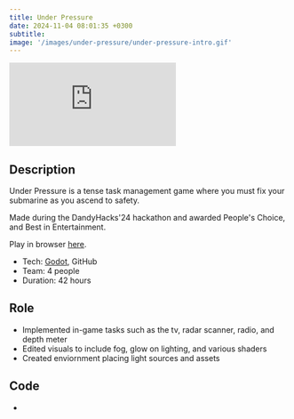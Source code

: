 ```yaml
---
title: Under Pressure
date: 2024-11-04 08:01:35 +0300
subtitle: 
image: '/images/under-pressure/under-pressure-intro.gif'
---
```


<p><iframe src="https://www.youtube.com/embed/Bf4K-OTwks8" loading="lazy" frameborder="0" allowfullscreen></iframe></p>

## Description

Under Pressure is a tense task management game where you must fix your submarine as you ascend to safety. 

Made during the DandyHacks'24 hackathon and awarded People's Choice, and Best in Entertainment.

Play in browser [here](https://tdavies.itch.io/under-pressure).

* Tech: [Godot](https://godotengine.org/), GitHub
* Team: 4 people
* Duration: 42 hours

## Role
* Implemented in-game tasks such as the tv, radar scanner, radio, and depth meter
* Edited visuals to include fog, glow on lighting, and various shaders
* Created enviornment placing light sources and assets

## Code
<div class="social social--large">
  <ul class="social__list list-reset">
    <li class="social__item">
      <a class="social__link" href="https://github.com/YAGOTAGO/UnderPressure" target="_blank" rel="noopener"
        aria-label="GitHub"><i class="ion ion-logo-github"></i></a>
    </li>
  </ul>
</div>